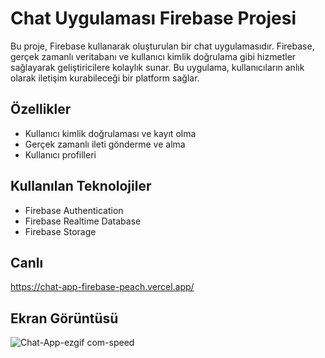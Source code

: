 # Chat Uygulaması Firebase Projesi

Bu proje, Firebase kullanarak oluşturulan bir chat uygulamasıdır. Firebase, gerçek zamanlı veritabanı ve kullanıcı kimlik doğrulama gibi hizmetler sağlayarak geliştiricilere kolaylık sunar. Bu uygulama, kullanıcıların anlık olarak iletişim kurabileceği bir platform sağlar.

## Özellikler

- Kullanıcı kimlik doğrulaması ve kayıt olma
- Gerçek zamanlı ileti gönderme ve alma
- Kullanıcı profilleri 


## Kullanılan Teknolojiler

- Firebase Authentication
- Firebase Realtime Database
- Firebase Storage

## Canlı
https://chat-app-firebase-peach.vercel.app/

## Ekran Görüntüsü
![Chat-App-ezgif com-speed](https://github.com/aydincansu1/Chat-App-Firbase/assets/134061696/627ad39f-8bb3-47d9-865e-ee1cc99aad49)

